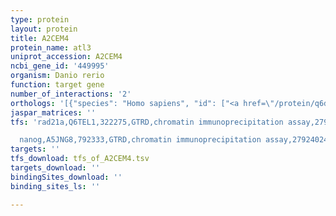 ```yaml
---
type: protein
layout: protein
title: A2CEM4
protein_name: atl3
uniprot_accession: A2CEM4
ncbi_gene_id: '449995'
organism: Danio rerio
function: target gene
number_of_interactions: '2'
orthologs: '[{"species": "Homo sapiens", "id": ["<a href=\"/protein/q6dd88\">Q6DD88</a>"]}, {"species": "Mus musculus", "id": ["<a href=\"/protein/q91yh5\">Q91YH5</a>"]}, {"species": "Rattus norvegicus", "id": ["<a href=\"/protein/a0a0g2jss9\">A0A0G2JSS9</a>"]}, {"species": "Drosophila melanogaster", "id": ["<a href=\"/protein/q9vc57\">Q9VC57</a>"]}, {"species": "Caenorhabditis elegans", "id": ["<a href=\"/protein/q9bmu4\">Q9BMU4</a>"]}]'
jaspar_matrices: ''
tfs: 'rad21a,Q6TEL1,322275,GTRD,chromatin immunoprecipitation assay,27924024%5Buid%5D,No

  nanog,A5JNG8,792333,GTRD,chromatin immunoprecipitation assay,27924024%5Buid%5D,No'
targets: ''
tfs_download: tfs_of_A2CEM4.tsv
targets_download: ''
bindingSites_download: ''
binding_sites_ls: ''

---
```

